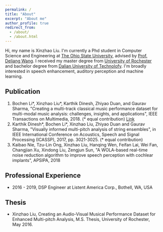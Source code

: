 ```yaml
---
permalink: /
title: "About"
excerpt: "About me"
author_profile: true
redirect_from: 
  - /about/
  - /about.html
---
```

Hi, my name is Xinzhao Liu. I'm currently a Phd student in Computer Science and Engineering at [The Ohio State University](https://www.osu.edu/), advised by [Prof. Deliang Wang](https://web.cse.ohio-state.edu/~wang.77/). I received my master degree from [University of Rochester](https://www.rochester.edu/) and bachelor degree from [Dalian University of Technolofy](https://en.dlut.edu.cn/). I'm broadly interested in speech enhancement, auditory perception and machine learning. 

**Publication**
------
1. Bochen Li\*, Xinzhao Liu\*, Karthik Dinesh, Zhiyao Duan, and Gaurav Sharma, "Creating a multi-track classical music performance dataset for multi-modal music analysis: challenges, insights, and applications", IEEE Transactions on Multimedia, 2018. (* equal contribution) [Link](http://www2.ece.rochester.edu/projects/air/projects/av_music.html)
1. Karthik Dinesh\*, Bochen Li\*, Xinzhao Liu, Zhiyao Duan and Gaurav Sharma, "Visually informed multi-pitch analysis of string ensembles", in IEEE International Conference on Acoustics, Speech and Signal Processing (ICASSP), 2017, pp. 3021-3025. (* equal contribution)
1. Kaibao Nie, Tzu-Lin Ong, Xinzhao Liu, Hanqing Wen, Feifan Lai, Wei Fan, Changjian Xu, Xindong Liu, Zengjun Sun, "A WOLA-based real-time noise reduction algorithm to improve speech perception with cochlear implants", APSIPA, 2018

**Professional Experience**
------
* 2016 - 2019, DSP Engineer at Listent America Corp., Bothell, WA, USA

**Thesis**
-------
* Xinzhao Liu, Creating an Audio-Visual Musical Performance Dataset for Enhanced Multi-pitch Analysis, M.S. Thesis, University of Rochester, May 2016. 



